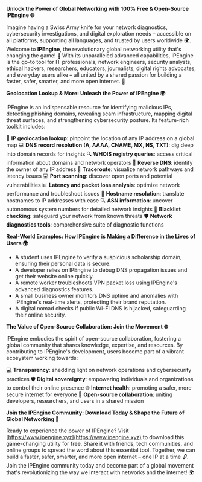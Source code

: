 **Unlock the Power of Global Networking with 100% Free & Open-Source IPEngine 🌐**

Imagine having a Swiss Army knife for your network diagnostics, cybersecurity investigations, and digital exploration needs – accessible on all platforms, supporting all languages, and trusted by users worldwide 🌍. Welcome to **IPEngine**, the revolutionary global networking utility that's changing the game! 🚀 With its unparalleled advanced capabilities, IPEngine is the go-to tool for IT professionals, network engineers, security analysts, ethical hackers, researchers, educators, journalists, digital rights advocates, and everyday users alike – all united by a shared passion for building a faster, safer, smarter, and more open internet. 🔐

**Geolocation Lookup & More: Unleash the Power of IPEngine 🌍**

IPEngine is an indispensable resource for identifying malicious IPs, detecting phishing domains, revealing scam infrastructure, mapping digital threat surfaces, and strengthening cybersecurity posture. Its feature-rich toolkit includes:

📡 **IP geolocation lookup**: pinpoint the location of any IP address on a global map
💻 **DNS record resolution (A, AAAA, CNAME, MX, NS, TXT)**: dig deep into domain records for insights
🔍 **WHOIS registry queries**: access critical information about domains and network operators
🤖 **Reverse DNS**: identify the owner of any IP address
🚀 **Traceroute**: visualize network pathways and latency issues
💻 **Port scanning**: discover open ports and potential vulnerabilities
📊 **Latency and packet loss analysis**: optimize network performance and troubleshoot issues
📡 **Hostname resolution**: translate hostnames to IP addresses with ease
🔍 **ASN information**: uncover autonomous system numbers for detailed network insights
🚨 **Blacklist checking**: safeguard your network from known threats
🛡️ **Network diagnostics tools**: comprehensive suite of diagnostic functions

**Real-World Examples: How IPEngine is Making a Difference in the Lives of Users 🌍**

* A student uses IPEngine to verify a suspicious scholarship domain, ensuring their personal data is secure.
* A developer relies on IPEngine to debug DNS propagation issues and get their website online quickly.
* A remote worker troubleshoots VPN packet loss using IPEngine's advanced diagnostics features.
* A small business owner monitors DNS uptime and anomalies with IPEngine's real-time alerts, protecting their brand reputation.
* A digital nomad checks if public Wi-Fi DNS is hijacked, safeguarding their online security.

**The Value of Open-Source Collaboration: Join the Movement 🌐**

IPEngine embodies the spirit of open-source collaboration, fostering a global community that shares knowledge, expertise, and resources. By contributing to IPEngine's development, users become part of a vibrant ecosystem working towards:

💻 **Transparency**: shedding light on network operations and cybersecurity practices
🛡️ **Digital sovereignty**: empowering individuals and organizations to control their online presence
🌐 **Internet health**: promoting a safer, more secure internet for everyone
👥 **Open-source collaboration**: uniting developers, researchers, and users in a shared mission

**Join the IPEngine Community: Download Today & Shape the Future of Global Networking 🚀**

Ready to experience the power of IPEngine? Visit [https://www.ipengine.xyz](https://www.ipengine.xyz) to download this game-changing utility for free. Share it with friends, tech communities, and online groups to spread the word about this essential tool. Together, we can build a faster, safer, smarter, and more open internet – one IP at a time 🔓. Join the IPEngine community today and become part of a global movement that's revolutionizing the way we interact with networks and the internet! 🌍